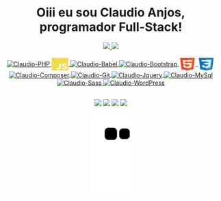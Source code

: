 ## <h1 align="center">Oiii eu sou Claudio Anjos, programador Full-Stack!</h1>
<div align="center">
  <a href="https://github.com/ClaudioAnjoss">
  <img height="180em" src="https://github-readme-stats.vercel.app/api?username=ClaudioAnjoss&show_icons=true&theme=dark&include_all_commits=true&count_private=true"/>
  <img height="180em" src="https://github-readme-stats.vercel.app/api/top-langs/?username=ClaudioAnjoss&layout=compact&langs_count=7&theme=dark"/>
</div>
<div style="display: inline_block" align="center"><br>
  <img align="center" alt="Claudio-PHP" height="30" width="40" src="https://cdn.jsdelivr.net/gh/devicons/devicon/icons/php/php-original.svg" />
  <img align="center" alt="Claudio-Js" height="30" width="40" src="https://raw.githubusercontent.com/devicons/devicon/master/icons/javascript/javascript-plain.svg">
  <img align="center" alt="Claudio-Babel" height="30" width="40" src="https://cdn.jsdelivr.net/gh/devicons/devicon/icons/babel/babel-original.svg">
  <img align="center" alt="Claudio-Bootstrap" height="30" width="40" src="https://cdn.jsdelivr.net/gh/devicons/devicon/icons/bootstrap/bootstrap-original-wordmark.svg">
  <img align="center" alt="Claudio-HTML" height="30" width="40" src="https://raw.githubusercontent.com/devicons/devicon/master/icons/html5/html5-original.svg">
  <img align="center" alt="Claudio-CSS" height="30" width="40" src="https://raw.githubusercontent.com/devicons/devicon/master/icons/css3/css3-original.svg">
  <img align="center" alt="Claudio-Composer" height="30" width="40" src="https://cdn.jsdelivr.net/gh/devicons/devicon/icons/composer/composer-original.svg">
  <img align="center" alt="Claudio-Git" height="30" width="40" src="https://cdn.jsdelivr.net/gh/devicons/devicon/icons/git/git-original.svg">
  <img align="center" alt="Claudio-Jquery" height="30" width="40" src="https://cdn.jsdelivr.net/gh/devicons/devicon/icons/jquery/jquery-original-wordmark.svg">
  <img align="center" alt="Claudio-MySql" height="30" width="40" src="https://cdn.jsdelivr.net/gh/devicons/devicon/icons/mysql/mysql-original-wordmark.svg">
  <img align="center" alt="Claudio-Sass" height="30" width="40" src="https://cdn.jsdelivr.net/gh/devicons/devicon/icons/sass/sass-original.svg">
  <img align="center" alt="Claudio-WordPress" height="30" width="40" src="https://cdn.jsdelivr.net/gh/devicons/devicon/icons/wordpress/wordpress-original.svg">
</div>
  
  ##
 
<div align="center"> 
  <a href="mailto:claudio.anjosss2@gmail.com" target="_blank"><img src="https://img.shields.io/badge/Gmail-D14836?style=for-the-badge&logo=gmail&logoColor=white" target="_blank"></a>
  <a href="www.linkedin.com/in/claudioanjoss"><img src="https://img.shields.io/badge/LinkedIn-0077B5?style=for-the-badge&logo=linkedin&logoColor=white" target="_blank"></a>
  <a href="https://www.instagram.com/claudio.anjoss/" target="_blank"><img src="https://img.shields.io/badge/-Instagram-%23E4405F?style=for-the-badge&logo=instagram&logoColor=white" target="_blank"></a>
 	<a href="#" target="_blank"><img src="https://img.shields.io/badge/YouTube-FF0000?style=for-the-badge&logo=youtube&logoColor=white" target="_blank"></a>
  
   
 
![Snake animation](https://github.com/ClaudioAnjoss/ClaudioAnjoss/blob/output/github-contribution-grid-snake.svg)
 
</div>

<!--
**ClaudioAnjoss/ClaudioAnjoss** is a ✨ _special_ ✨ repository because its `README.md` (this file) appears on your GitHub profile.

Here are some ideas to get you started:

- 🔭 I’m currently working on ...
- 🌱 I’m currently learning ...
- 👯 I’m looking to collaborate on ...
- 🤔 I’m looking for help with ...
- 💬 Ask me about ...
- 📫 How to reach me: ...
- 😄 Pronouns: ...
- ⚡ Fun fact: ...
-->
